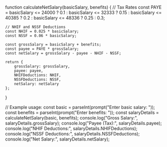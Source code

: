 function calculateNetSalary(basicSalary, benefits) {
    // Tax Rates
    const PAYE = basicSalary <= 24000 ? 0.1 :
                basicSalary <= 32333 ? 0.15 :
                basicSalary <= 40385 ? 0.2 :
                basicSalary <= 48336 ? 0.25 : 0.3;
    
    // NHIF and NSSF Deductions
    const NHIF = 0.025 * basicSalary;
    const NSSF = 0.06 * basicSalary;

    const grossSalary = basicSalary + benefits;
    const payee = PAYE * grossSalary;
    const netSalary = grossSalary - payee - NHIF - NSSF;

    return {
        grossSalary: grossSalary,
        payee: payee,
        NHIFDeductions: NHIF,
        NSSFDeductions: NSSF,
        netSalary: netSalary
    };
}

// Example usage:
const basic = parseInt(prompt("Enter basic salary: "));
const benefits = parseInt(prompt("Enter benefits: "));
const salaryDetails = calculateNetSalary(basic, benefits);
console.log("Gross Salary:", salaryDetails.grossSalary);
console.log("Payee (Tax):", salaryDetails.payee);
console.log("NHIF Deductions:", salaryDetails.NHIFDeductions);
console.log("NSSF Deductions:", salaryDetails.NSSFDeductions);
console.log("Net Salary:", salaryDetails.netSalary);
